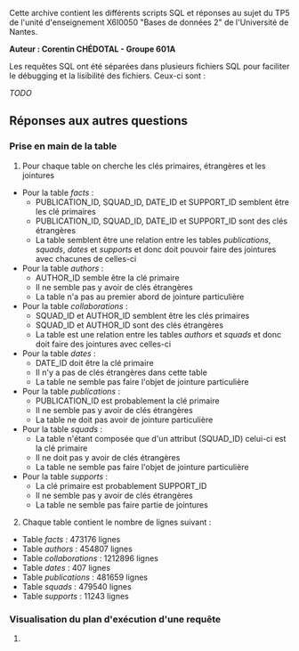 Cette archive contient les différents scripts SQL et réponses au sujet du TP5 de l'unité d'enseignement X6I0050 "Bases de données 2" de l'Université de Nantes.

**Auteur : Corentin CHÉDOTAL - Groupe 601A**

Les requêtes SQL ont été séparées dans plusieurs fichiers SQL pour faciliter le débugging et la lisibilité des fichiers. Ceux-ci sont :

*TODO*

## Réponses aux autres questions

### Prise en main de la table

1. Pour chaque table on cherche les clés primaires, étrangères et les jointures
  - Pour la table *facts* :
    - PUBLICATION_ID, SQUAD_ID, DATE_ID et SUPPORT_ID semblent être les clé primaires
    - PUBLICATION_ID, SQUAD_ID, DATE_ID et SUPPORT_ID sont des clés étrangères
    - La table semblent être une relation entre les tables *publications*, *squads*, *dates* et *supports* et donc doit pouvoir faire des jointures avec chacunes de celles-ci
  - Pour la table *authors* :
    - AUTHOR_ID semble être la clé primaire
    - Il ne semble pas y avoir de clés étrangères
    - La table n'a pas au premier abord de jointure particulière
  - Pour la table *collaborations* :
  	- SQUAD_ID et AUTHOR_ID semblent être les clés primaires
  	- SQUAD_ID et AUTHOR_ID sont des clés étrangères
  	- La table est une relation entre les tables *authors* et *squads* et donc doit faire des jointures avec celles-ci
  - Pour la table *dates* :
  	- DATE_ID doit être la clé primaire
  	- Il n'y a pas de clés étrangères dans cette table
  	- La table ne semble pas faire l'objet de jointure particulière
  - Pour la table *publications* :
  	- PUBLICATION_ID est probablement la clé primaire
  	- Il ne semble pas y avoir de clés étrangères
  	- La table ne doit pas avoir de jointure particulière
  - Pour la table *squads* :
  	- La table n'étant composée que d'un attribut (SQUAD_ID) celui-ci est la clé primaire
  	- Il ne doit pas y avoir de clés étrangères
  	- La table ne semble pas faire l'objet de jointure particulière
  - Pour la table *supports* :
  	- La clé primaire est probablement SUPPORT_ID
  	- Il ne semble pas y avoir de clés étrangères
  	- La table ne semble pas faire partie de jointures

2. Chaque table contient le nombre de lignes suivant :
  - Table *facts* : 473176 lignes
  - Table *authors* : 454807 lignes
  - Table *collaborations* : 1212896 lignes
  - Table *dates* : 407 lignes
  - Table *publications* : 481659 lignes
  - Table *squads* : 479540 lignes
  - Table *supports* : 11243 lignes
  
### Visualisation du plan d'exécution d'une requête

1. 
